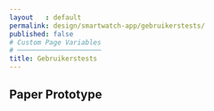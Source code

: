 ```yaml
---
layout   : default
permalink: design/smartwatch-app/gebruikerstests/
published: false
# Custom Page Variables
# ─────────────────────
title: Gebruikerstests
---
```


Paper Prototype
---------------